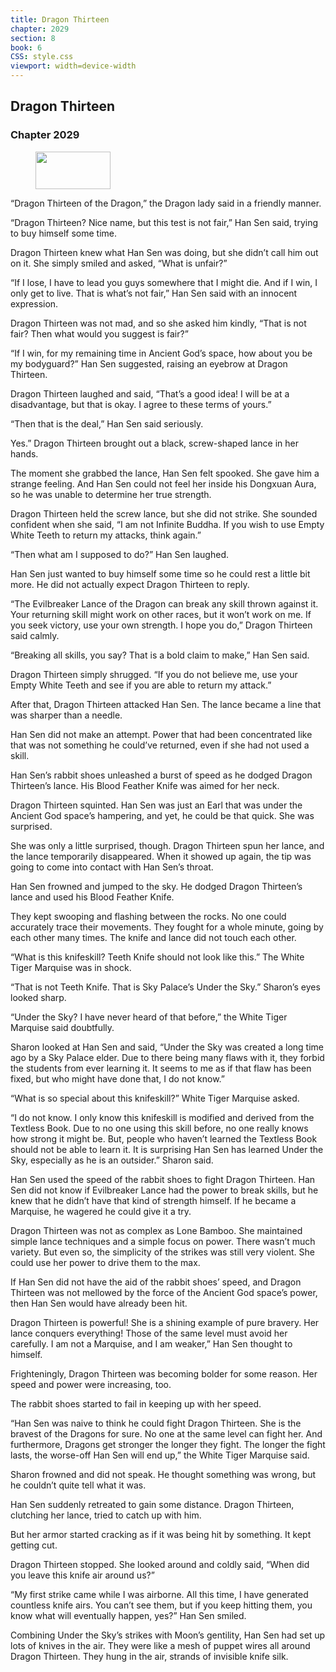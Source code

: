 ```yaml
---
title: Dragon Thirteen
chapter: 2029
section: 8
book: 6
CSS: style.css
viewport: width=device-width
---
```


## Dragon Thirteen

### Chapter 2029

<figure>
	<img src="../Images/gem.gif" alt="" id="gem" width="120" height="60" />
</figure>

“Dragon Thirteen of the Dragon,” the Dragon lady said in a friendly manner.

“Dragon Thirteen? Nice name, but this test is not fair,” Han Sen said, trying to buy himself some time.

Dragon Thirteen knew what Han Sen was doing, but she didn’t call him out on it. She simply smiled and asked, “What is unfair?”

“If I lose, I have to lead you guys somewhere that I might die. And if I win, I only get to live. That is what’s not fair,” Han Sen said with an innocent expression.

Dragon Thirteen was not mad, and so she asked him kindly, “That is not fair? Then what would you suggest is fair?”

“If I win, for my remaining time in Ancient God’s space, how about you be my bodyguard?” Han Sen suggested, raising an eyebrow at Dragon Thirteen.

Dragon Thirteen laughed and said, “That’s a good idea! I will be at a disadvantage, but that is okay. I agree to these terms of yours.”

“Then that is the deal,” Han Sen said seriously.

Yes.” Dragon Thirteen brought out a black, screw-shaped lance in her hands.

The moment she grabbed the lance, Han Sen felt spooked. She gave him a strange feeling. And Han Sen could not feel her inside his Dongxuan Aura, so he was unable to determine her true strength.

Dragon Thirteen held the screw lance, but she did not strike. She sounded confident when she said, “I am not Infinite Buddha. If you wish to use Empty White Teeth to return my attacks, think again.”

“Then what am I supposed to do?” Han Sen laughed.

Han Sen just wanted to buy himself some time so he could rest a little bit more. He did not actually expect Dragon Thirteen to reply.

“The Evilbreaker Lance of the Dragon can break any skill thrown against it. Your returning skill might work on other races, but it won’t work on me. If you seek victory, use your own strength. I hope you do,” Dragon Thirteen said calmly.

“Breaking all skills, you say? That is a bold claim to make,” Han Sen said.

Dragon Thirteen simply shrugged. “If you do not believe me, use your Empty White Teeth and see if you are able to return my attack.”

After that, Dragon Thirteen attacked Han Sen. The lance became a line that was sharper than a needle.

Han Sen did not make an attempt. Power that had been concentrated like that was not something he could’ve returned, even if she had not used a skill.

Han Sen’s rabbit shoes unleashed a burst of speed as he dodged Dragon Thirteen’s lance. His Blood Feather Knife was aimed for her neck.

Dragon Thirteen squinted. Han Sen was just an Earl that was under the Ancient God space’s hampering, and yet, he could be that quick. She was surprised.

She was only a little surprised, though. Dragon Thirteen spun her lance, and the lance temporarily disappeared. When it showed up again, the tip was going to come into contact with Han Sen’s throat.

Han Sen frowned and jumped to the sky. He dodged Dragon Thirteen’s lance and used his Blood Feather Knife.

They kept swooping and flashing between the rocks. No one could accurately trace their movements. They fought for a whole minute, going by each other many times. The knife and lance did not touch each other.

“What is this knifeskill? Teeth Knife should not look like this.” The White Tiger Marquise was in shock.

“That is not Teeth Knife. That is Sky Palace’s Under the Sky.” Sharon’s eyes looked sharp.

“Under the Sky? I have never heard of that before,” the White Tiger Marquise said doubtfully.

Sharon looked at Han Sen and said, “Under the Sky was created a long time ago by a Sky Palace elder. Due to there being many flaws with it, they forbid the students from ever learning it. It seems to me as if that flaw has been fixed, but who might have done that, I do not know.”

“What is so special about this knifeskill?” White Tiger Marquise asked.

“I do not know. I only know this knifeskill is modified and derived from the Textless Book. Due to no one using this skill before, no one really knows how strong it might be. But, people who haven’t learned the Textless Book should not be able to learn it. It is surprising Han Sen has learned Under the Sky, especially as he is an outsider.” Sharon said.

Han Sen used the speed of the rabbit shoes to fight Dragon Thirteen. Han Sen did not know if Evilbreaker Lance had the power to break skills, but he knew that he didn’t have that kind of strength himself. If he became a Marquise, he wagered he could give it a try.

Dragon Thirteen was not as complex as Lone Bamboo. She maintained simple lance techniques and a simple focus on power. There wasn’t much variety. But even so, the simplicity of the strikes was still very violent. She could use her power to drive them to the max.

If Han Sen did not have the aid of the rabbit shoes’ speed, and Dragon Thirteen was not mellowed by the force of the Ancient God space’s power, then Han Sen would have already been hit.

Dragon Thirteen is powerful! She is a shining example of pure bravery. Her lance conquers everything! Those of the same level must avoid her carefully. I am not a Marquise, and I am weaker,” Han Sen thought to himself.

Frighteningly, Dragon Thirteen was becoming bolder for some reason. Her speed and power were increasing, too.

The rabbit shoes started to fail in keeping up with her speed.

“Han Sen was naive to think he could fight Dragon Thirteen. She is the bravest of the Dragons for sure. No one at the same level can fight her. And furthermore, Dragons get stronger the longer they fight. The longer the fight lasts, the worse-off Han Sen will end up,” the White Tiger Marquise said.

Sharon frowned and did not speak. He thought something was wrong, but he couldn’t quite tell what it was.

Han Sen suddenly retreated to gain some distance. Dragon Thirteen, clutching her lance, tried to catch up with him.

But her armor started cracking as if it was being hit by something. It kept getting cut.

Dragon Thirteen stopped. She looked around and coldly said, “When did you leave this knife air around us?”

“My first strike came while I was airborne. All this time, I have generated countless knife airs. You can’t see them, but if you keep hitting them, you know what will eventually happen, yes?” Han Sen smiled.

Combining Under the Sky’s strikes with Moon’s gentility, Han Sen had set up lots of knives in the air. They were like a mesh of puppet wires all around Dragon Thirteen. They hung in the air, strands of invisible knife silk.